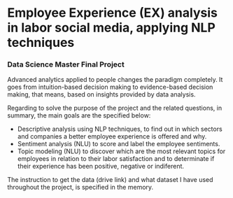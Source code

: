 # **Employee Experience (EX) analysis in labor social media, applying NLP techniques**
### Data Science Master Final Project

Advanced analytics applied to people changes the paradigm completely. It goes from intuition-based decision making to evidence-based decision making, that means, based on insights provided by data analysis. 

Regarding to solve the purpose of the project and the related questions, in summary, the main goals are the specified below:
- Descriptive analysis using NLP techniques, to find out in which sectors and companies a better employee experience is offered and why. 
- Sentiment analysis (NLU) to score and label the employee sentiments.
- Topic modeling (NLU) to discover which are the most relevant topics for employees in relation to their labor satisfaction and to determinate if their experience has been positive, negative or indiferent. 

The instruction to get the data (drive link) and what dataset I have used throughout the project, is specified in the memory.
